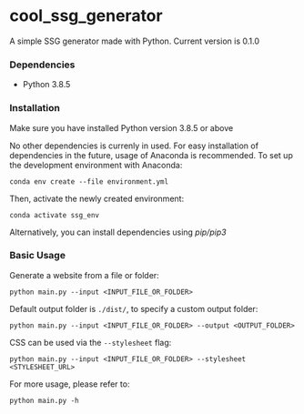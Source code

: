 # cool_ssg_generator
A simple SSG generator made with Python.
Current version is 0.1.0

### Dependencies
- Python 3.8.5

### Installation
Make sure you have installed Python version 3.8.5 or above

No other dependencies is currenly in used. For easy installation of dependencies in the future, usage of Anaconda is recommended. To set up the development environment with Anaconda:
```console
conda env create --file environment.yml
```
Then, activate the newly created environment:
```console
conda activate ssg_env
```
Alternatively, you can install dependencies using _pip/pip3_

### Basic Usage
Generate a website from a file or folder:
```console
python main.py --input <INPUT_FILE_OR_FOLDER>
```
Default output folder is `./dist/`, to specify a custom output folder:
```console
python main.py --input <INPUT_FILE_OR_FOLDER> --output <OUTPUT_FOLDER>
```
CSS can be used via the `--stylesheet` flag:
```console
python main.py --input <INPUT_FILE_OR_FOLDER> --stylesheet <STYLESHEET_URL>
```
For more usage, please refer to:
```console
python main.py -h
```
